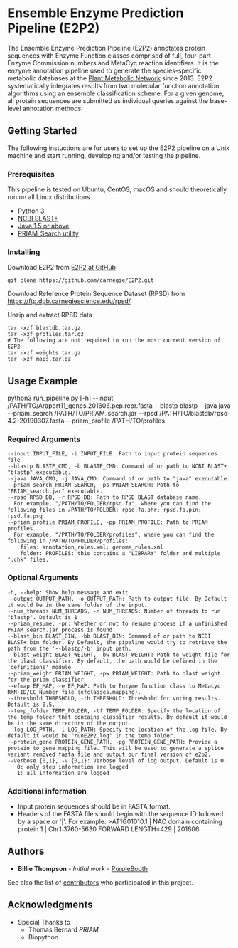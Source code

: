 # Ensemble Enzyme Prediction Pipeline (E2P2)

The Ensemble Enzyme Prediction Pipeline (E2P2) annotates protein sequences with Enzyme Function classes comprised of full, four-part Enzyme Commission numbers and MetaCyc reaction identifiers. It is the enzyme annotation pipeline used to generate the species-specific metabolic databases at the [Plant Metabolic Network](www.plantcyc.org) since 2013. E2P2 systematically integrates results from two molecular function annotation algorithms using an ensemble classification scheme. For a given genome, all protein sequences are submitted as individual queries against the base-level annotation methods.

## Getting Started
The following instuctions are for users to set up the E2P2 pipeline on a Unix machine and start running, developing and/or testing the pipeline.

### Prerequisites
This pipeline is tested on Ubuntu, CentOS, macOS and should theoretically run on all Linux distributions.
* [Python 3](https://www.python.org/downloads/)
* [NCBI BLAST+](https://blast.ncbi.nlm.nih.gov/Blast.cgi?CMD=Web&PAGE_TYPE=BlastDocs&DOC_TYPE=Download)
* [Java 1.5 or above](https://www.oracle.com/technetwork/java/javase/downloads/index.html)
* [PRIAM_Search utility](http://priam.prabi.fr/REL_JAN18/index_jan18.html)

### Installing

Download E2P2 from [E2P2 at GitHub](https://github.com/carnegie/E2P2)

```
git clone https://github.com/carnegie/E2P2.git
```

Download Reference Protein Sequence Dataset (RPSD) from https://ftp.dpb.carnegiescience.edu/rpsd/

Unzip and extract RPSD data
```
tar -xzf blastdb.tar.gz
tar -xzf profiles.tar.gz
# The following are not required to run the most current version of E2P2
tar -xzf weights.tar.gz
tar -xzf maps.tar.gz
```

## Usage Example

python3 run_pipeline.py [-h] --input /PATH/TO/Araport11_genes.201606.pep.repr.fasta --blastp blastp --java java --priam_search /PATH/TO/PRIAM_search.jar --rpsd /PATH/TO/blastdb/rpsd-4.2-20190307.fasta --priam_profile /PATH/TO/profiles

### Required Arguments
    --input INPUT_FILE, -i INPUT_FILE: Path to input protein sequences file
    --blastp BLASTP_CMD, -b BLASTP_CMD: Command of or path to NCBI BLAST+ "blastp" executable.
    --java JAVA_CMD, -j JAVA_CMD: Command of or path to "java" executable.
    --priam_search PRIAM_SEARCH, -ps PRIAM_SEARCH: Path to "PRIAM_search.jar" executable.
    --rpsd RPSD_DB, -r RPSD_DB: Path to RPSD BLAST database name.
      For example, "/PATH/TO/FOLDER/rpsd.fa", where you can find the following files in /PATH/TO/FOLDER: rpsd.fa.phr; rpsd.fa.pin; rpsd.fa.psq
    --priam_profile PRIAM_PROFILE, -pp PRIAM_PROFILE: Path to PRIAM profiles.
      For example, "/PATH/TO/FOLDER/profiles", where you can find the following in /PATH/TO/FOLDER/profiles:
        files: annotation_rules.xml; genome_rules.xml
        folder: PROFILES: this contains a "LIBRARY" folder and multiple ".chk" files.
### Optional Arguments
    -h, --help: Show help message and exit
    --output OUTPUT_PATH, -o OUTPUT_PATH: Path to output file. By Default it would be in the same folder of the input.
    --num_threads NUM_THREADS, -n NUM_THREADS: Number of threads to run "blastp". Default is 1
    --priam_resume, -pr: Whether or not to resume process if a unfinished PRIAM_search.jar process is found.
    --blast_bin BLAST_BIN, -bb BLAST_BIN: Command of or path to NCBI BLAST+ bin folder. By Default, the pipeline would try to retrieve the path from the '--blastp/-b' input path.
    --blast_weight BLAST_WEIGHT, -bw BLAST_WEIGHT: Path to weight file for the blast classifier. By default, the path would be defined in the 'definitions' module
    --priam_weight PRIAM_WEIGHT, -pw PRIAM_WEIGHT: Path to blast weight for the priam classifier
    --efmap EF_MAP, -e EF_MAP: Path to Enzyme function class to Metacyc RXN-ID/EC Number file (efclasses.mapping).
    --threshold THRESHOLD, -th THRESHOLD: Threshold for voting results. Default is 0.5.
    --temp_folder TEMP_FOLDER, -tf TEMP_FOLDER: Specify the location of the temp folder that contains classifier results. By default it would be in the same directory of the output.
    --log LOG_PATH, -l LOG_PATH: Specify the location of the log file. By default it would be "runE2P2.log" in the temp folder.
    --protein_gene PROTEIN_GENE_PATH, -pg PROTEIN_GENE_PATH: Provide a protein to gene mapping file. This will be used to generate a splice variant removed fasta file and output our final version of e2p2.
    --verbose {0,1}, -v {0,1}: Verbose level of log output. Default is 0.
       0: only step information are logged
       1: all information are logged

### Additional information
- Input protein sequences should be in FASTA format.
- Headers of the FASTA file should begin with the sequence ID followed by a space or '|'.
    For example: >AT1G01010.1 | NAC domain containing protein 1 | Chr1:3760-5630 FORWARD LENGTH=429 | 201606

## Authors

* **Billie Thompson** - *Initial work* - [PurpleBooth](https://github.com/PurpleBooth)

See also the list of [contributors](https://github.com/your/project/contributors) who participated in this project.

## Acknowledgments

* Special Thanks to
  * Thomas Bernard *PRIAM*
  * Biopython
